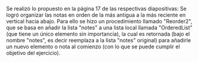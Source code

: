 Se realizó lo propuesto en la página 17 de las respectivas diapositivas:
Se logró organizar las notas en orden de la más antigua a la más reciente en vertical hacia abajo. Para ello se hizo un
procedimiento llamado "Reorder2", que se basa en añadir la lista "notes" a una lista local llamada "OrderedList" (que tiene un 
único elemento sin importancia), la cual es retornada (bajo el nombre "notes", es decir reemplaza a la lista "notes" original)
para añadirle un nuevo elemento o nota al comienzo (con lo que se puede cumplir el objetivo del ejercicio).

